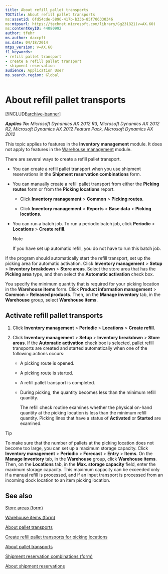 ```yaml
---
title: About refill pallet transports
TOCTitle: About refill pallet transports
ms:assetid: 6fd54cde-5896-417b-b33b-85f706330346
ms:mtpsurl: https://technet.microsoft.com/library/Gg231821(v=AX.60)
ms:contentKeyID: 44080992
author: tfehr
ms.author: daxcpft
ms.date: 04/18/2014
mtps_version: v=AX.60
f1_keywords:
- refill pallet transport
- create a refill pallet transport
- shipment reservation
audience: Application User
ms.search.region: Global
---
```


# About refill pallet transports 


[!INCLUDE[archive-banner](includes/archive-banner.md)]


_**Applies To:** Microsoft Dynamics AX 2012 R3, Microsoft Dynamics AX 2012 R2, Microsoft Dynamics AX 2012 Feature Pack, Microsoft Dynamics AX 2012_

This topic applies to features in the **Inventory management** module. It does not apply to features in the [Warehouse management](warehouse-management.md) module.

There are several ways to create a refill pallet transport.

  - You can create a refill pallet transport when you use shipment reservations in the **Shipment reservation combinations** form.

  - You can manually create a refill pallet transport from either the **Picking routes** form or from the **Picking locations** report.
    
      - Click **Inventory management** \> **Common** \> **Picking routes**.
    
      - Click **Inventory management** \> **Reports** \> **Base data** \> **Picking locations**.

  - You can run a batch job. To run a periodic batch job, click **Periodic** \> **Locations** \> **Create refill**.
    

    > [!NOTE]
    > <P>If you have set up automatic refill, you do not have to run this batch job.</P>



If the program should automatically start the refill transport, set up the picking area for automatic activation. Click **Inventory management** \> **Setup** \> **Inventory breakdown** \> **Store areas**. Select the store area that has the **Picking area** type, and then select the **Automatic activation** check box.

You specify the minimum quantity that is required for your picking location in the **Warehouse items** form. Click **Product information management** \> **Common** \> **Released products**. Then, on the **Manage inventory** tab, in the **Warehouse** group, select **Warehouse items**.

## Activate refill pallet transports

1.  Click **Inventory management** \> **Periodic** \> **Locations** \> **Create refill**.

2.  Click **Inventory management** \> **Setup** \> **Inventory breakdown** \> **Store areas**. If the **Automatic activation** check box is selected, pallet refill transports are created and started automatically when one of the following actions occurs:
    
      - A picking route is opened.
    
      - A picking route is started.
    
      - A refill pallet transport is completed.
    
      - During picking, the quantity becomes less than the minimum refill quantity.
        
        The refill check routine examines whether the physical on-hand quantity at the picking location is less than the minimum refill quantity. Picking lines that have a status of **Activated** or **Started** are examined.


> [!TIP]
> <P>To make sure that the number of pallets at the picking location does not become too large, you can set up a maximum storage capacity. Click <STRONG>Inventory management</STRONG> &gt; <STRONG>Periodic</STRONG> &gt; <STRONG>Forecast</STRONG> &gt; <STRONG>Entry</STRONG> &gt; <STRONG>Items</STRONG>. On the <STRONG>Manage inventory</STRONG> tab, in the <STRONG>Warehouse</STRONG> group, click <STRONG>Warehouse items</STRONG>. Then, on the <STRONG>Locations</STRONG> tab, in the <STRONG>Max. storage capacity</STRONG> field, enter the maximum storage capacity. This maximum capacity can be exceeded only if a manual refill is processed, and if an input transport is processed from an incoming dock location to an item picking location.</P>



## See also

[Store areas (form)](https://technet.microsoft.com/library/aa550377\(v=ax.60\))

[Warehouse items (form)](https://technet.microsoft.com/library/aa587742\(v=ax.60\))

[About pallet transports](about-pallet-transports.md)

[Create refill pallet transports for picking locations](create-refill-pallet-transports-for-picking-locations.md)

[About pallet transports](about-pallet-transports.md)

[Shipment reservation combinations (form)](https://technet.microsoft.com/library/hh209514\(v=ax.60\))

[About shipment reservations](about-shipment-reservations.md)

  


